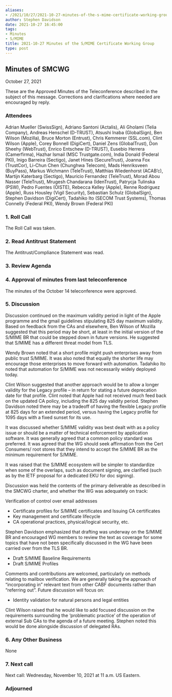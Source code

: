 ```yaml
---
aliases:
- /2021/10/27/2021-10-27-minutes-of-the-s-mime-certificate-working-group/
author: Stephen Davidson
date: 2021-10-27 16:45:00
tags:
- Minutes
- S/MIME
title: 2021-10-27 Minutes of the S/MIME Certificate Working Group
type: post
---
```


## Minutes of SMCWG

October 27, 2021

These are the Approved Minutes of the Teleconference described in the subject of this message. Corrections and clarifications where needed are encouraged by reply.

### Attendees

Adrian Mueller (SwissSign), Adriano Santoni (Actalis), Ali Gholami (Telia Company), Andreas Henschel (D-TRUST), Atsushi Inaba (GlobalSign), Ben Wilson (Mozilla), Bruce Morton (Entrust), Chris Kemmerer (SSL.com), Clint Wilson (Apple), Corey Bonnell (DigiCert), Daniel Zens (GlobalTrust), Don Sheehy (WebTrust), Enrico Entschew (D-TRUST), Eusebio Herrera (Camerfirma), Hazhar Ismail (MSC Trustgate.com), India Donald (Federal PKI), Inigo Barreira (Sectigo), Janet Hines (SecureTrust), Joanna Fox (TrustCor), Li-Chun Chen (Chunghwa Telecom), Mads Henriksveen (BuyPass), Markus Wichmann (TeleTrust), Matthias Wiedenhorst (ACAB’c), Martijn Katerbarg (Sectigo), Mauricio Fernandez (TeleTrust), Morad Abou Nasser (TeleTrust), Mrugesh Chandarana (IdenTrust), Patrycja Tulinska (PSW), Pedro Fuentes (OISTE), Rebecca Kelley (Apple), Renne Rodriguez (Apple), Russ Housley (Vigil Security), Sebastian Schulz (GlobalSign), Stephen Davidson (DigiCert), Tadahiko Ito (SECOM Trust Systems), Thomas Connelly (Federal PKI), Wendy Brown (Federal PKI)

### 1. Roll Call

The Roll Call was taken.

### 2. Read Antitrust Statement

The Antitrust/Compliance Statement was read.

### 3. Review Agenda

### 4. Approval of minutes from last teleconference

The minutes of the October 14 teleconference were approved.

### 5. Discussion

Discussion continued on the maximum validity period in light of the Apple programme and the gmail guidelines stipulating 825 day maximum validity. Based on feedback from the CAs and elsewhere, Ben Wilson of Mozilla suggested that this period may be short, at least in the initial version of the S/MIME BR that could be stepped down in future versions. He suggested that S/MIME has a different threat model from TLS.

Wendy Brown noted that a short profile might push enterprises away from public trust S/MIME. It was also noted that equally the shorter life may encourage those enterprises to move forward with automation. Tadahiko Ito noted that automation for S/MIME was not necessarily widely deployed today.

Clint Wilson suggested that another approach would be to allow a longer validity for the Legacy profile – in return for stating a future deprecation date for that profile. Clint noted that Apple had not received much feed back on the updated CA policy, including the 825 day validity period. Stephen Davidson noted there may be a tradeoff of having the flexible Legacy profile at 825 days for an extended period, versus having the Legacy profile for 1095 days with a fixed sunset for its use.

It was discussed whether S/MIME validity was best dealt with as a policy issue or should be a matter of technical enforcement by application software. It was generally agreed that a common policy standard was preferred. It was agreed that the WG should seek affirmation from the Cert Consumers/ root stores that they intend to accept the S/MIME BR as the minimum requirement for S/MIME.

It was raised that the S/MIME ecosystem will be simpler to standardize when some of the overlaps, such as document signing, are clarified (such as by the IETF proposal for a dedicated EKU for doc signing).

Discussion was held the contents of the primary deliverable as described in the SMCWG charter, and whether the WG was adequately on track:

Verification of control over email addresses

- Certificate profiles for S/MIME certificates and Issuing CA certificates
- Key management and certificate lifecycle
- CA operational practices, physical/logical security, etc.

Stephen Davidson emphasized that drafting was underway on the S/MIME BR and encouraged WG members to review the text as coverage for some topics that have not been specifically discussed in the WG have been carried over from the TLS BR.

- Draft S/MIME Baseline Requirements
- Draft S/MIME Profiles

Comments and contributions are welcomed, particularly on methods relating to mailbox verification. We are generally taking the approach of “incorporating in” relevant text from other CABF documents rather than “referring out”. Future discussion will focus on:

- Identity validation for natural persons and legal entities

Clint Wilson raised that he would like to add focused discussion on the requirements surrounding the ‘problematic practice’ of the operation of external Sub CAs to the agenda of a future meeting. Stephen noted this would be done alongside discussion of delegated RAs.

### 6. Any Other Business

None

### 7. Next call

Next call: Wednesday, November 10, 2021 at 11 a.m. US Eastern.

### Adjourned